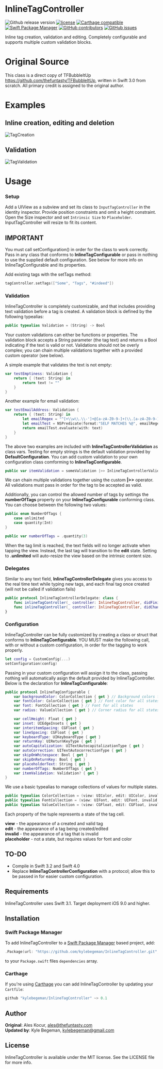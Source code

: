# InlineTagController

![Github release version](https://img.shields.io/github/release/kylebegeman/InlineTagController.svg)
[![license](https://img.shields.io/github/license/mashape/apistatus.svg)]()
[![Carthage compatible](https://img.shields.io/badge/Carthage-compatible-4BC51D.svg?style=flat)](https://github.com/Carthage/Carthage)
[![Swift Package Manager](https://rawgit.com/jlyonsmith/artwork/master/SwiftPackageManager/swiftpackagemanager-compatible.svg)](https://swift.org/package-manager/)
[![GitHub contributors](https://img.shields.io/github/contributors/kylebegeman/InlineTagController.svg)]()
[![GitHub issues](https://img.shields.io/github/issues/badges/InlineTagController.svg)]()

Inline tag creation, validation and editing. Completely configurable and supports multiple custom validation blocks.

# Original Source
This class is a direct copy of TFBubbleItUp https://github.com/thefuntasty/TFBubbleItUp, written in Swift 3.0 from scratch. All primary credit is assigned to the original author. 

# Examples

## Inline creation, editing and deletion

![TagCreation](https://user-images.githubusercontent.com/1012880/28084762-8681d8ba-662e-11e7-8569-fd9ea9d31bf6.GIF)

## Validation

![TagValidation](https://user-images.githubusercontent.com/1012880/28084776-8fa44ee6-662e-11e7-9cb5-3e0760725f70.GIF)

# Usage
### Setup

Add a UIView as a subview and set its class to `InputTagController` in the identity inspector. Provide position constraints and omit a height constraint. Open the Size inspector and set `Intrinsic Size` to `Placeholder`. InputTagController will resize to fit its content. 

## IMPORTANT
You must call setConfiguration() in order for the class to work correctly. Pass in any class that conforms to **InlineTagConfigurable** or pass in nothing to use the supplied default configuration. See below for more info on InlineTagConfigurable and its properties. 

Add existing tags with the setTags method:

```swift
tagController.setTags(["Some", "Tags", "#indeed"])
```

### Validation

InlineTagController is completely customizable, and that includes providing text validation before a tag is created. A validation block is defined by the following typealias:

```swift
public typealias Validation = (String) -> Bool
```

Your custom validations can either be functions or properties. The validation block accepts a String parameter (the tag text) and returns a Bool indicating if the text is valid or not. Validations should not be overly complex; you can chain multiple validations together with a provided custom operator (see below). 

A simple example that validates the text is not empty: 

```swift
var testEmptiness: Validation {
    return { (text: String) in
        return text != ""
    }
}
```

Another example for email validation:

```swift
var testEmailAddress: Validation {
    return { (text: String) in
        let emailRegex = "^[+\\w\\.\\-']+@[a-zA-Z0-9-]+(\\.[a-zA-Z0-9-]+)*(\\.[a-zA-Z]{2,})+$"
        let emailTest = NSPredicate(format:"SELF MATCHES %@", emailRegex)
        return emailTest.evaluate(with: text)
    }
}
```

The above two examples are included with **InlineTagControllerValidation** as class vars. Testing for empty strings is the default validation provided by **DefaultConfiguration**. You can add custom validation to your own configuration class comforming to **InlineTagConfigurable**.

```swift
public var itemValidation = someValidation |>> InlineTagControllerValidation.testEmailAddress
```

We can chain multiple validations together using the custom **|>>** operator. All validations must pass in order for the tag to be accepted as valid. 

Additionally, you can control the allowed number of tags by settings the **numberOfTags** property on your **InlineTagConfigurable** conforming class. You can choose between the following two values: 

```swift
public enum NumberOfTags {
    case unlimited
    case quantity(Int)
}

public var numberOfTags = .quantity(3)
```

When the tag limit is reached, the text fields will no longer activate when tapping the view. Instead, the last tag will transition to the **edit** state. Setting to **.unlimited** will auto-resize the view based on the intrinsic content size. 

### Delegates

Similar to any text field, **InlineTagControllerDelegate** gives you access to the real time text while typing new tags, and each final tag once created (will not be called if validation fails)

```swift
public protocol InlineTagControllerDelegate: class {
    func inlineTagController(_ controller: InlineTagController, didFinishEditing text: String)
    func inlineTagController(_ controller: InlineTagController, didChange text: String)
}
```

### Configuration

InlineTagController can be fully customized by creating a class or struct that conforms to **InlineTagConfigurable**. YOU MUST make the following call, with or without a custom configuration, in order for the tagging to work properly. 

```swift
let config = CustomConfig(...)
setConfiguration(config)
```

Passing in your custom configuration will assign it to the class, passing nothing will automatically asign the default provided by InlineTagController. Below is the declaration for **InlineTagConfigurable**:

```swift
public protocol InlineTagConfigurable {
    var backgroundColor: ColorCollection { get } // Background colors for all states
    var fontColor: ColorCollection { get } // Font color for all states
    var font: FontCollection { get } // Font for all states
    var radius: ValueCollection { get } // Corner radius for all states

    var cellHeight: Float { get }
    var inset: UIEdgeInsets { get }
    var interitemSpacing: CGFloat { get }
    var lineSpacing: CGFloat { get }
    var keyboardType: UIKeyboardType { get }
    var returnKey: UIReturnKeyType { get }
    var autoCapitalization: UITextAutocapitalizationType { get }
    var autoCorrection: UITextAutocorrectionType { get }
    var skipOnWhitespace: Bool { get }
    var skipOnReturnKey: Bool { get }
    var placeholderText: String { get }
    var numberOfTags: NumberOfTags { get }
    var itemValidation: Validation? { get }
}
```

We use a basic typealias to manage collections of values for multiple states. 

```swift
public typealias ColorCollection = (view: UIColor, edit: UIColor, invalid: UIColor, placeholder: UIColor?)
public typealias FontCollection = (view: UIFont, edit: UIFont, invalid: UIFont, placeholder: UIFont)
public typealias ValueCollection = (view: CGFloat, edit: CGFloat, invalid: CGFloat)
```

Each property of the tuple represents a state of the tag cell.

**view** - the appearance of a created and valid tag   
**edit** - the appearance of a tag being created/edited   
**invalid** - the appearance of a tag that is invalid   
**placeholder** - not a state, but requires values for font and color   

## TO-DO

- Compile in Swift 3.2 and Swift 4.0
- Replace **InlineTagControllerConfiguration** with a protocol; allow this to be passed in for easier custom configuration.

## Requirements

InlineTagController uses Swift 3.1. Target deployment iOS 9.0 and higher.

## Installation

### Swift Package Manager
To add InlineTagController to a [Swift Package Manager](https://swift.org/package-manager/) based project, add:

```swift
.Package(url: "https://github.com/kylebegeman/InlineTagController.git", majorVersion: 0, minor: 1),
```
to your `Package.swift` files `dependencies` array.

### Carthage
If you're using [Carthage](https://github.com/Carthage/Carthage) you can add InlineTagController by updating your `Cartfile`: 

```swift
github "kylebegeman/InlineTagController" ~> 0.1
```

## Author

**Original**: Ales Kocur, ales@thefuntasty.com    
**Updated by**: Kyle Begeman, kylebegeman@gmail.com     

## License

InlineTagController is available under the MIT license. See the LICENSE file for more info.
